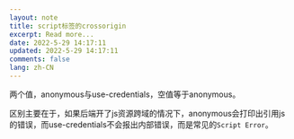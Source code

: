 ```yaml
---
layout: note
title: script标签的crossorigin
excerpt: Read more...
date: 2022-5-29 14:17:11
updated: 2022-5-29 14:17:11
comments: false
lang: zh-CN
---
```


两个值，anonymous与use-credentials，空值等于anonymous。

区别主要在于，如果后端开了js资源跨域的情况下，anonymous会打印出引用js的错误，而use-credentials不会报出内部错误，而是常见的`Script Error`。
  